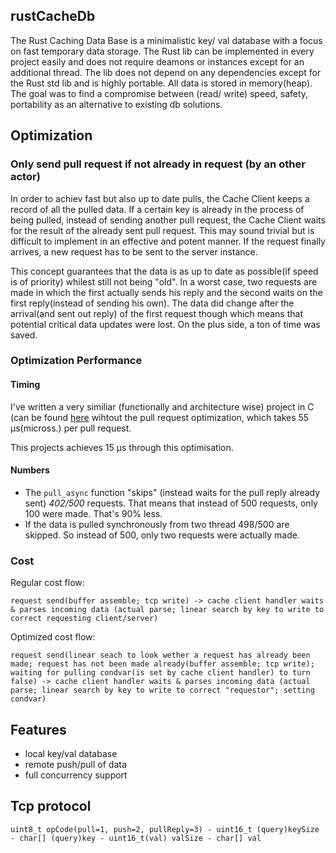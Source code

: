 ## rustCacheDb

The Rust Caching Data Base is a minimalistic key/ val database with a focus on fast temporary data storage. The Rust lib can be implemented in every project easily and does not require deamons or instances except for an additional thread. The lib does not depend on any dependencies except for the Rust std lib and is highly portable. All data is stored in memory(heap).
The goal was to find a compromise between (read/ write) speed, safety, portability as an alternative to existing db solutions.

## Optimization

### Only send pull request if not already in request (by an other actor)

In order to achiev fast but also up to date pulls, the Cache Client keeps a record of all the pulled data. If a certain key is already in the process of being pulled, instead of sending another pull request, the Cache Client waits for the result of the already sent pull request. This may sound trivial but is difficult to implement in an effective and potent manner. If the request finally arrives, a new request has to be sent to the server instance.

This concept guarantees that the data is as up to date as possible(if speed is of priority) whilest still not being "old". In a worst case, two requests are made in which the first actually sends his reply and the second waits on the first reply(instead of sending his own). The data did change after the arrival(and sent out reply) of the first request though which means that potential critical data updates were lost. On the plus side, a ton of time was saved.

### Optimization Performance

#### Timing

I've written a very similiar (functionally and architecture wise) project in C (can be found [here](https://github.com/luickk/tempCacheDb/blob/main/src/tempCacheDb.c) wihtout the pull request optimization, which takes 55 μs(micross.) per pull request. 

This projects achieves 15 μs through this optimisation.

#### Numbers

- The `pull_async` function "skips" (instead waits for the pull reply already sent) *402/500* requests. That means that instead of 500 requests, only 100 were made. That's 90% less.
- If the data is pulled synchronously from two thread 498/500 are skipped. So instead of 500, only two requests were actually made. 

### Cost

Regular cost flow: 

`request send(buffer assemble; tcp write) -> cache client handler waits & parses incoming data (actual parse; linear search by key to write to correct requesting client/server)` 

Optimized cost flow: 

`request send(linear seach to look wether a request has already been made; request has not been made already(buffer assemble; tcp write); waiting for pulling condvar(is set by cache client handler) to turn false) -> cache client handler waits & parses incoming data (actual parse; linear search by key to write to correct "requestor"; setting condvar)` 

## Features

- local key/val database
- remote push/pull of data
- full concurrency support

## Tcp protocol

`uint8_t opCode(pull=1, push=2, pullReply=3) - uint16_t (query)keySize - char[] (query)key - uint16_t(val) valSize - char[] val`